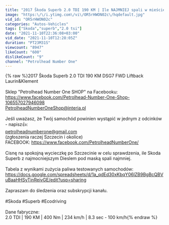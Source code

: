 ```yaml
---
title: "2017 Škoda Superb 2.0 TDI 190 KM | Ile NAJMNIEJ spali w mieście? Prezentacja."
image: "https:\/\/i.ytimg.com\/vi\/OR5rHWON02c\/hqdefault.jpg"
vid_id: "OR5rHWON02c"
categories: "Autos-Vehicles"
tags: ["Skoda","superb","2.0 tsi"]
date: "2021-11-10T22:36:08+03:00"
vid_date: "2021-11-10T12:28:05Z"
duration: "PT23M31S"
viewcount: "8947"
likeCount: "600"
dislikeCount: "9"
channel: "Petrolhead Number One"
---
```

{% raw %}2017 Škoda Superb 2.0 TDI 190 KM DSG7 FWD Liftback Laurin&amp;Klement<br /><br />Sklep &quot;Petrolhead Number One SHOP&quot; na Facebooku:<br /><a rel="nofollow" target="blank" href="https://www.facebook.com/Petrolhead-Number-One-Shop-106557027946098">https://www.facebook.com/Petrolhead-Number-One-Shop-106557027946098</a><br />PetrolheadNumberOneShop@interia.pl<br /><br />Jeśli uważasz, że Twój samochód powinien wystąpić w jednym z odcinków - napisz👍:<br />petrolheadnumberone@gmail.com<br />(zgłoszenia raczej Szczecin i okolice)<br />FACEBOOK: <a rel="nofollow" target="blank" href="https://www.facebook.com/PetrolheadNumberOne/">https://www.facebook.com/PetrolheadNumberOne/</a><br /><br />Cisnę na spokojną wycieczkę po Szczecinie w celu sprawdzenia, ile Skoda Superb z najmocniejszym Dieslem pod maską spali najmniej.<br /><br />Tabela z wynikami zużycia paliwa testowanych samochodów:<br /><a rel="nofollow" target="blank" href="https://docs.google.com/spreadsheets/d/1a_qdEd30xKbqY06lZB9BgBcQBVuBaaHHSyTinReivGE/edit?usp=sharing">https://docs.google.com/spreadsheets/d/1a_qdEd30xKbqY06lZB9BgBcQBVuBaaHHSyTinReivGE/edit?usp=sharing</a><br /><br />Zapraszam do śledzenia oraz subskrypcji kanału.<br /><br />#Skoda #Superb #Ecodriving<br /><br />Dane fabryczne:<br />2.0 TDI | 190 KM | 400 Nm | 234 km/h | 8.3 sec - 100 km/h{% endraw %}
